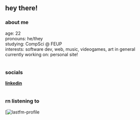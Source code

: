 ## hey there! 

### about me 
age: 22 <br>
pronouns: he/they <br>
studying: CompSci @ FEUP <br>
interests: software dev, web, music, videogames, art in general <br>
currently working on: personal site!

#

### socials
[**linkedin**](https://www.linkedin.com/in/zmcastro/) 

#

### rn listening to
[![lastfm-profile](https://github-readme-lastfm-stats.netlify.app/.netlify/functions/card?user=dyte_&theme=dark&show_scrobbles=true)
